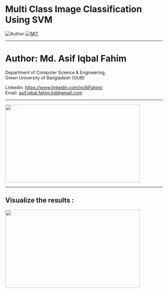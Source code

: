 # Multi Class Image Classification Using SVM
![Author](https://img.shields.io/badge/author-AIFahim-orange)
[![MIT](https://img.shields.io/badge/license-MIT-5eba00.svg)](https://github.com/AIFahim/Image-Classification-Using-SVM/blob/master/LICENSE)


<hr>

# Author: Md. Asif Iqbal Fahim

Department of Computer Science & Engineering, </br>
Green University of Bangladesh (GUB) </br>

Linkedin: https://www.linkedin.com/in/AIFahim/ </br>
Email: asif.iqbal.fahim.bd@gmail.com <br>



<hr>


<img src="https://drive.google.com/uc?export=view&id=1TRQpVCxdE9DbJixkrn54BmiwMcQjgnSJ" width="430" height="250"/>

<hr>

## Visualize the results : 

<img src="https://drive.google.com/uc?export=view&id=1YpFyxIMbU-gmJgWDafqJxx6x_c5iVpCJ" width="430" height="250"/>
